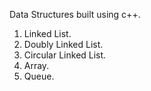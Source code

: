 Data Structures built using c++.
1. Linked List.
2. Doubly Linked List.
3. Circular Linked List.
4. Array.
5. Queue.
